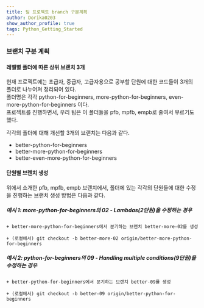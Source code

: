 ```yaml
---
title: 팀 프로젝트 branch 구분계획
author: Dorika0203  
show_author_profile: true
tags: Python_Getting_Started
---
```


### 브랜치 구분 계획

#### 레벨별 폴더에 따른 상위 브랜치 3개


현재 프로젝트에는 초급자, 중급자, 고급자용으로 공부할 단원에 대한 코드들이 3개의 폴더로 나누어져 정리되어 있다.<br/>폴더명은 각각 python-for-beginners, more-python-for-beginners, even-more-python-for-beginners 이다.<br/>프로젝트를 진행하면서, 우리 팀은 이 폴더들을 pfb, mpfb, empb로 줄여서 부르기도 했다.

각각의 폴더에 대해 개선할 3개의 브랜치는 다음과 같다.

- better-python-for-beginners
- better-more-python-for-beginners
- better-even-more-python-for-beginners

#### 단원별 브랜치 생성

위에서 소개한 pfb, mpfb, empb 브랜치에서, 폴더에 있는 각각의 단원들에 대한 수정을 진행하는 브랜치 생성 방법은 다음과 같다.

##### 예시 1: more-python-for-beginners의 02 - Lambdas(2단원)을 수정하는 경우

    + better-more-python-for-beginners에서 분기하는 브랜치 better-more-02를 생성
    
    + (로컬에서) git checkout -b better-more-02 origin/better-more-python-for-beginners
    
    
    
##### 예시 2: python-for-beginners의 09 - Handling multiple conditions(9단원)을 수정하는 경우

    + better-python-for-beginners에서 분기하는 브랜치 better-09를 생성
    
    + (로컬에서) git checkout -b better-09 origin/better-python-for-beginners
  
